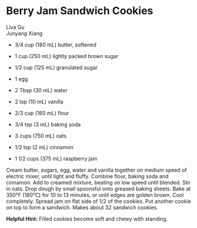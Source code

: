 # Berry Jam Sandwich Cookies

Liva Gu<br/>
Junyang Xiang

- 3/4 cup (180 mL) butter, softened
- 1 cup (250 mL) lightly packed brown sugar
- 1/2 cup (125 mL) granulated sugar
- 1 egg
- 2 Tbsp (30 mL) water

- 2 tsp (10 mL) vanilla
- 2/3 cup (160 mL) flour
- 3/4 tsp (3 mL) baking soda
- 3 cups (750 mL) oats
- 1/2 tsp (2 mL) cinnamon
- 1 1/2 cups (375 mL) raspberry jam

Cream butter, sugars, egg, water and vanilla together on medium speed of electric mixer, until light and fluffy. Combine flour, baking soda and cinnamon. Add to creamed mixture, beating on low speed until blended.  Stir in oats. Drop dough by small spoonsful onto greased baking sheets.  Bake at 350°F (180°C) for 10 to 13 minutes, or until edges are golden brown. Cool completely. Spread jam on flat side of 1/2 of the cookies.  Put another cookie on top to form a sandwich. Makes about 32 sandwich cookies.

**Helpful Hint:** Filled cookies become soft and chewy with standing.